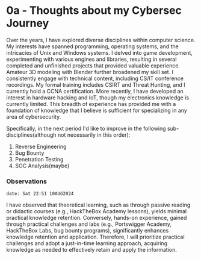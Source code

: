 # 0a - Thoughts about my Cybersec Journey

Over the years, I have explored diverse disciplines within computer science. My interests have spanned programming, operating systems, and the intricacies of Unix and Windows systems. I delved into game development, experimenting with various engines and libraries, resulting in several completed and unfinished projects that provided valuable experience. Amateur 3D modeling with Blender further broadened my skill set. I consistently engage with technical content, including CS/IT conference recordings. My formal training includes CSIRT and Threat Hunting, and I currently hold a CCNA certification. More recently, I have developed an interest in hardware hacking and IoT, though my electronics knowledge is currently limited. This breadth of experience has provided me with a foundation of knowledge that I believe is sufficient for specializing in any area of cybersecurity.

Specifically, in the next period I'd like to improve in the following sub-disciplines(although not necessarily in this order):

1. Reverse Engineering
2. Bug Bounty
3. Penetration Testing
4. SOC Analysis(maybe)

### Observations

`date: Sat 22:51 10AUG2024`

I have observed that theoretical learning, such as through passive reading or didactic courses (e.g., HackTheBox Academy lessons), yields minimal practical knowledge retention. Conversely, hands-on experience, gained through practical challenges and labs (e.g., Portswigger Academy, HackTheBox Labs, bug bounty programs), significantly enhances knowledge retention and application. Therefore, I will prioritize practical challenges and adopt a just-in-time learning approach, acquiring knowledge as needed to effectively retain and apply the information.
